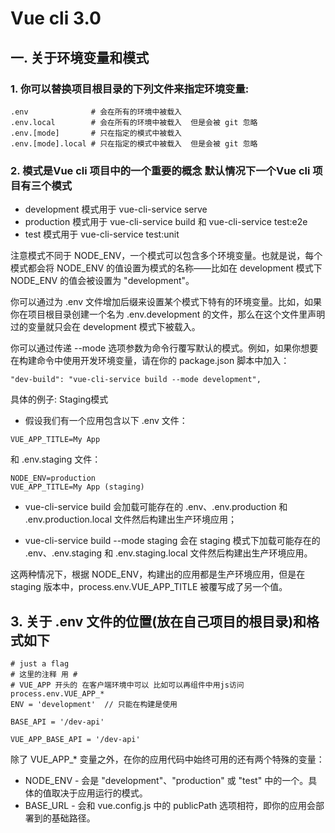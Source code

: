 
# Vue cli 3.0

## 一. 关于环境变量和模式
### 1. 你可以替换项目根目录的下列文件来指定环境变量:
```
.env              # 会在所有的环境中被载入
.env.local        # 会在所有的环境中被载入  但是会被 git 忽略
.env.[mode]       # 只在指定的模式中被载入
.env.[mode].local # 只在指定的模式中被载入  但是会被 git 忽略
```
### 2. 模式是Vue cli 项目中的一个重要的概念 默认情况下一个Vue cli 项目有三个模式
 - development 模式用于 vue-cli-service serve
 - production 模式用于 vue-cli-service build 和 vue-cli-service test:e2e
 - test 模式用于 vue-cli-service test:unit

注意模式不同于 NODE_ENV，一个模式可以包含多个环境变量。也就是说，每个模式都会将 NODE_ENV 的值设置为模式的名称——比如在 development 模式下 NODE_ENV 的值会被设置为 "development"。

你可以通过为 .env 文件增加后缀来设置某个模式下特有的环境变量。比如，如果你在项目根目录创建一个名为 .env.development 的文件，那么在这个文件里声明过的变量就只会在 development 模式下被载入。

你可以通过传递 --mode 选项参数为命令行覆写默认的模式。例如，如果你想要在构建命令中使用开发环境变量，请在你的 package.json 脚本中加入：
```
"dev-build": "vue-cli-service build --mode development",
```
具体的例子: Staging模式

 - 假设我们有一个应用包含以下 .env 文件：
```
VUE_APP_TITLE=My App
```
和 .env.staging 文件：
```
NODE_ENV=production
VUE_APP_TITLE=My App (staging)
```
  - vue-cli-service build 会加载可能存在的 .env、.env.production 和 .env.production.local 文件然后构建出生产环境应用；

  - vue-cli-service build --mode staging 会在 staging 模式下加载可能存在的 .env、.env.staging 和 .env.staging.local 文件然后构建出生产环境应用。

这两种情况下，根据 NODE_ENV，构建出的应用都是生产环境应用，但是在 staging 版本中，process.env.VUE_APP_TITLE 被覆写成了另一个值。

## 3. 关于 .env 文件的位置(放在自己项目的根目录)和格式如下
```
# just a flag 
# 这里的注释 用 #
# VUE_APP 开头的 在客户端环境中可以 比如可以再组件中用js访问  process.env.VUE_APP_*
ENV = 'development'  // 只能在构建是使用

BASE_API = '/dev-api'

VUE_APP_BASE_API = '/dev-api'

```
除了 VUE_APP_* 变量之外，在你的应用代码中始终可用的还有两个特殊的变量：

  - NODE_ENV - 会是 "development"、"production" 或 "test" 中的一个。具体的值取决于应用运行的模式。
  - BASE_URL - 会和 vue.config.js 中的 publicPath 选项相符，即你的应用会部署到的基础路径。

